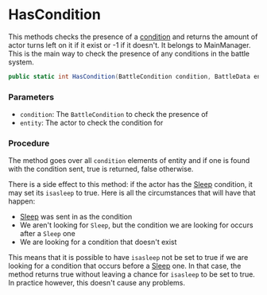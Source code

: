 # HasCondition
This methods checks the presence of a [condition](../Conditions.md) and returns the amount of actor turns left on it if it exist or -1 if it doesn't. It belongs to MainManager. This is the main way to check the presence of any conditions in the battle system.

```cs
public static int HasCondition(BattleCondition condition, BattleData entity)
```

### Parameters

- `condition`: The `BattleCondition` to check the presence of
- `entity`: The actor to check the condition for

### Procedure
The method goes over all `condition` elements of entity and if one is found with the condition sent, true is returned, false otherwise.

There is a side effect to this method: if the actor has the [Sleep](../BattleCondition/Sleep.md) condition, it may set its `isasleep` to true. Here is all the circumstances that will have that happen:

- [Sleep](../BattleCondition/Sleep.md) was sent in as the condition
- We aren't looking for `Sleep`, but the condition we are looking for occurs after a `Sleep` one
- We are looking for a condition that doesn't exist

This means that it is possible to have `isasleep` not be set to true if we are looking for a condition that occurs before a [Sleep](../BattleCondition/Sleep.md) one. In that case, the method returns true without leaving a chance for `isasleep` to be set to true. In practice however, this doesn't cause any problems.

